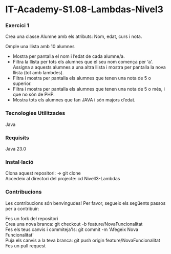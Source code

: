 # IT-Academy-S1.08-Lambdas-Nivel3

### Exercici 1
Crea una classe Alumne amb els atributs: Nom, edat, curs i nota.

Omple una llista amb 10 alumnes

- Mostra per pantalla el nom i l’edat de cada alumne/a.
- Filtra la llista per tots els alumnes que el seu nom comença per ‘a’. Assigna a aquests alumnes a una altra  llista i  mostra per pantalla la nova llista (tot  amb lambdes).
- Filtra i mostra per pantalla els alumnes que tenen una nota de 5 o superior.
- Filtra i mostra per pantalla els alumnes que tenen una nota de 5 o més, i que no són de PHP.  
- Mostra tots els alumnes que fan JAVA i són majors d’edat.

### Tecnologies Utilitzades

Java

### Requisits

Java 23.0

### Instal·lació

Clona aquest repositori: -> git clone  
Accedeix al directori del projecte:   cd Nivell3-Lambdas

### Contribucions

Les contribucions són benvingudes! Per favor, segueix els següents passos per a contribuir:

Fes un fork del repositori  
Crea una nova branca:  git checkout -b feature/NovaFuncionalitat  
Fes els teus canvis i commiteja'ls: git commit -m 'Afegeix Nova Funcionalitat'  
Puja els canvis a la teva branca: git push origin feature/NovaFuncionalitat  
Fes un pull request